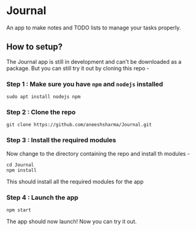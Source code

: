 # Journal

An app to make notes and TODO lists to manage your tasks properly.

## How to setup?

The Journal app is still in development and can't be downloaded as a package. But you can still try it out by cloning this repo -

### Step 1 : Make sure you have `npm` and `nodejs` installed
```
sudo apt install nodejs npm
```
### Step 2 : Clone the repo
```
git clone https://github.com/aneeshsharma/Journal.git
```
### Step 3 : Install the required modules

Now change to the directory containing the repo and install th modules -
```
cd Journal
npm install
```
This should install all the required modules for the app
### Step 4 : Launch the app
```
npm start
```
The app should now launch! Now you can try it out.